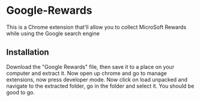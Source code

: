 # Google-Rewards

This is a Chrome extension that'll 
allow you to collect MicroSoft Rewards 
while using the Google search engine

## Installation

Download the "Google Rewards" file, then save it to a place on your computer and extract it.  Now open up chrome and go to manage extensions, now press developer mode. Now click on load unpacked and navigate to the extracted folder, go in the folder and select it. You should be good to go.
